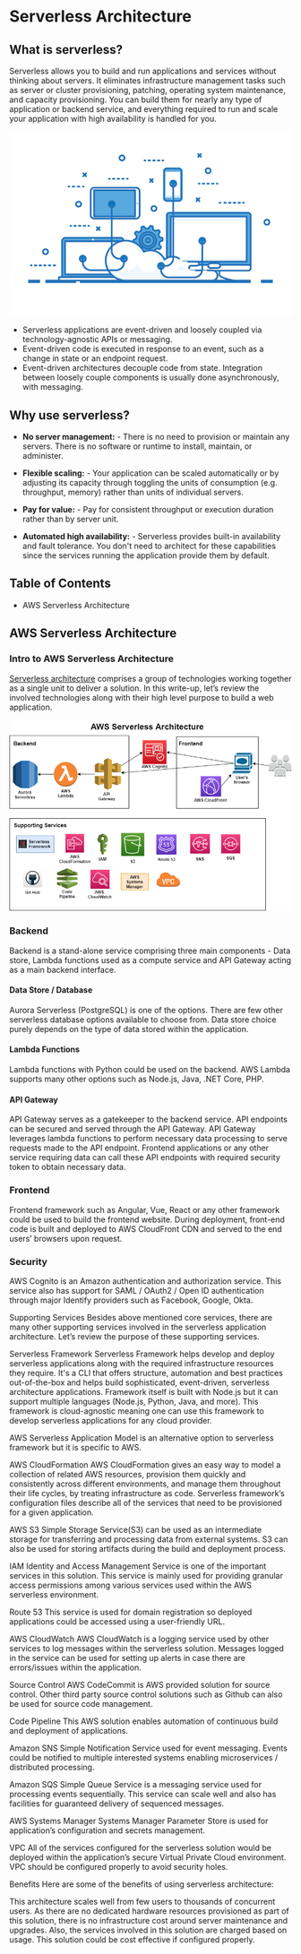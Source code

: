 # Serverless Architecture

## What is serverless?
Serverless allows you to build and run applications and services without thinking about servers. It eliminates infrastructure management tasks such as server or cluster provisioning, patching, operating system maintenance, and capacity provisioning. You can build them for nearly any type of application or backend service, and everything required to run and scale your application with high availability is handled for you.


![serverless](https://github.com/drveillard/serverless-architecture/blob/main/img/Cloud-Computing.png)

 - Serverless applications are event-driven and loosely coupled via technology-agnostic APIs or messaging. 
 - Event-driven code is executed in response to an event, such as a change in state or an endpoint request. 
 - Event-driven architectures decouple code from state. Integration between loosely couple components is usually done asynchronously, with messaging.


## Why use serverless?
- **No server management:** - There is no need to provision or maintain any servers. There is no software or runtime to install, maintain, or administer.

- **Flexible scaling:** - Your application can be scaled automatically or by adjusting its capacity through toggling the units of consumption (e.g. throughput, memory) rather than units of individual servers.

- **Pay for value:** - Pay for consistent throughput or execution duration rather than by server unit.

- **Automated high availability:** - Serverless provides built-in availability and fault tolerance. You don't need to architect for these capabilities since the services running the application provide them by default.


## Table of Contents
 - AWS Serverless Architecture




## AWS Serverless Architecture


### Intro to AWS Serverless Architecture
[Serverless architecture](https://dev.to/dev0928/intro-to-web-app-using-aws-serverless-architecture-f91) comprises a group of technologies working together as a single unit to deliver a solution. In this write-up, let’s review the involved technologies along with their high level purpose to build a web application.


![architecture](https://github.com/drveillard/serverless-architecture/blob/main/img/AWS-serverless.png)

### Backend
Backend is a stand-alone service comprising three main components - Data store, Lambda functions used as a compute service and API Gateway acting as a main backend interface.

#### Data Store / Database
Aurora Serverless (PostgreSQL) is one of the options. There are few other serverless database options available to choose from. Data store choice purely depends on the type of data stored within the application.

#### Lambda Functions
Lambda functions with Python could be used on the backend. AWS Lambda supports many other options such as Node.js, Java, .NET Core, PHP.

#### API Gateway
API Gateway serves as a gatekeeper to the backend service. API endpoints can be secured and served through the API Gateway. API Gateway leverages lambda functions to perform necessary data processing to serve requests made to the API endpoint. Frontend applications or any other service requiring data can call these API endpoints with required security token to obtain necessary data.

### Frontend
Frontend framework such as Angular, Vue, React or any other framework could be used to build the frontend website. During deployment, front-end code is built and deployed to AWS CloudFront CDN and served to the end users’ browsers upon request.

### Security
AWS Cognito is an Amazon authentication and authorization service. This service also has support for SAML / OAuth2 / Open ID authentication through major Identify providers such as Facebook, Google, Okta.

Supporting Services
Besides above mentioned core services, there are many other supporting services involved in the serverless application architecture. Let’s review the purpose of these supporting services.

Serverless Framework
Serverless Framework helps develop and deploy serverless applications along with the required infrastructure resources they require. It's a CLI that offers structure, automation and best practices out-of-the-box and helps build sophisticated, event-driven, serverless architecture applications. Framework itself is built with Node.js but it can support multiple languages (Node.js, Python, Java, and more). This framework is cloud-agnostic meaning one can use this framework to develop serverless applications for any cloud provider.

AWS Serverless Application Model is an alternative option to serverless framework but it is specific to AWS.

AWS CloudFormation
AWS CloudFormation gives an easy way to model a collection of related AWS resources, provision them quickly and consistently across different environments, and manage them throughout their life cycles, by treating infrastructure as code. Serverless framework’s configuration files describe all of the services that need to be provisioned for a given application.

AWS S3
Simple Storage Service(S3) can be used as an intermediate storage for transferring and processing data from external systems. S3 can also be used for storing artifacts during the build and deployment process.

IAM
Identity and Access Management Service is one of the important services in this solution. This service is mainly used for providing granular access permissions among various services used within the AWS serverless environment.

Route 53
This service is used for domain registration so deployed applications could be accessed using a user-friendly URL.

AWS CloudWatch
AWS CloudWatch is a logging service used by other services to log messages within the serverless solution. Messages logged in the service can be used for setting up alerts in case there are errors/issues within the application.

Source Control
AWS CodeCommit is AWS provided solution for source control. Other third party source control solutions such as Github can also be used for source code management.

Code Pipeline
This AWS solution enables automation of continuous build and deployment of applications.

Amazon SNS
Simple Notification Service used for event messaging. Events could be notified to multiple interested systems enabling microservices / distributed processing.

Amazon SQS
Simple Queue Service is a messaging service used for processing events sequentially. This service can scale well and also has facilities for guaranteed delivery of sequenced messages.

AWS Systems Manager
Systems Manager Parameter Store is used for application’s configuration and secrets management.

VPC
All of the services configured for the serverless solution would be deployed within the application’s secure Virtual Private Cloud environment. VPC should be configured properly to avoid security holes.

Benefits
Here are some of the benefits of using serverless architecture:

This architecture scales well from few users to thousands of concurrent users.
As there are no dedicated hardware resources provisioned as part of this solution, there is no infrastructure cost around server maintenance and upgrades.
Also, the services involved in this solution are charged based on usage. This solution could be cost effective if configured properly.

